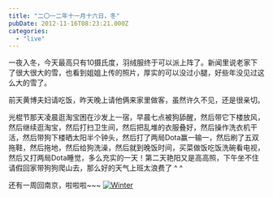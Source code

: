 ```yaml
---
title: "二〇一二年十一月十六日，冬"
pubDate: 2012-11-16T08:23:21.000Z
categories: 
  - "live"
---
```


一夜入冬，今天最高只有10摄氏度，羽绒服终于可以派上阵了。新闻里说老家下了很大很大的雪，也看到姐姐上传的照片，厚实的可以没过小腿，好些年没见过这么大的雪了。

前天黄博夫妇请吃饭，昨天晚上请他俩来家里做客，虽然许久不见，还是很亲切。

光棍节那天凌晨逛淘宝困在沙发上一宿，早晨七点被狗舔醒，然后带它下楼放风，然后继续逛淘宝，然后打扫卫生间，然后把乱堆的衣服叠好，然后操作洗衣机干活，然后带狗下楼晒太阳半个钟头，然后打了两局Dota赢一输一，然后刷了五双拖鞋，然后拖地，然后给狗洗澡，然后就到晚饭时间，买菜做饭吃饭洗碗看电视，然后又打两局Dota睡觉，多么充实的一天！第二天艳阳又是高高照，下午坐不住请假回家带狗狗爬山去，那么好的天气上班太浪费了 ^ ^

还有一周回南京，啦啦啦~~~ [![](https://blog.liuweinan.com/wp-content/uploads/2012/11/winter_by_karil-1024x682.jpg "Winter")](https://blog.liuweinan.com/wp-content/uploads/2012/11/winter_by_karil.jpg)
